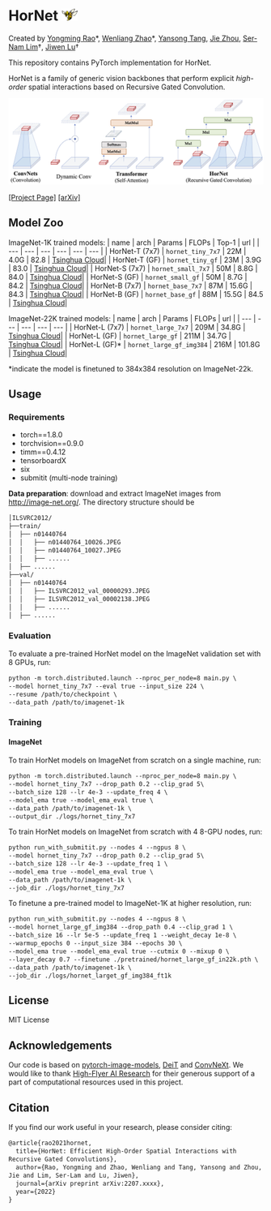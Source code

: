 # HorNet <img width="32" alt="HorNet Icon" src="figs/hornet_icon.png">

Created by [Yongming Rao](https://raoyongming.github.io/)\*, [Wenliang Zhao](https://wl-zhao.github.io/)\*, [Yansong Tang](https://andytang15.github.io/), [Jie Zhou](https://scholar.google.com/citations?user=6a79aPwAAAAJ&hl=en&authuser=1), [Ser-Nam Lim](https://sites.google.com/site/sernam)†, [Jiwen Lu](https://scholar.google.com/citations?user=TN8uDQoAAAAJ&hl=en&authuser=1)†

This repository contains PyTorch implementation for HorNet.

HorNet is a family of generic vision backbones that perform explicit *high-order* spatial interactions based on Recursive Gated Convolution.

![intro](figs/intro.jpg)

[[Project Page]](https://hornet.ivg-research.xyz/) [[arXiv]](https://arxiv.org/abs/2207.xxxx)

## Model Zoo

ImageNet-1K trained models:
| name | arch | Params | FLOPs | Top-1 | url |
| --- | --- | --- | --- | --- |  --- |
| HorNet-T (7x7) | ```hornet_tiny_7x7``` | 22M | 4.0G | 82.8 | [Tsinghua Cloud](https://cloud.tsinghua.edu.cn/f/762f05c3c8cd4743b534/?dl=1)|
| HorNet-T (GF) | ```hornet_tiny_gf``` | 23M | 3.9G | 83.0 | [Tsinghua Cloud](https://cloud.tsinghua.edu.cn/f/395dd6c443ed4a339739/?dl=1)|
| HorNet-S (7x7) | ```hornet_small_7x7``` | 50M | 8.8G | 84.0 | [Tsinghua Cloud](https://cloud.tsinghua.edu.cn/f/9d7043023da14e4b8b2e/?dl=1)|
| HorNet-S (GF) | ```hornet_small_gf``` | 50M | 8.7G | 84.2 | [Tsinghua Cloud](https://cloud.tsinghua.edu.cn/f/19eef725b2e64692b8b0/?dl=1)|
| HorNet-B (7x7) | ```hornet_base_7x7``` | 87M | 15.6G | 84.3 | [Tsinghua Cloud](https://cloud.tsinghua.edu.cn/f/836ab04898c646c389ce/?dl=1)|
| HorNet-B (GF) | ```hornet_base_gf``` | 88M | 15.5G | 84.5 | [Tsinghua Cloud](https://cloud.tsinghua.edu.cn/f/60f706e36f6b4098a1f9/?dl=1)|

ImageNet-22K trained models:
| name | arch | Params | FLOPs | url |
| --- | --- | --- | --- | --- |
| HorNet-L (7x7) | ```hornet_large_7x7``` | 209M | 34.8G | [Tsinghua Cloud](https://cloud.tsinghua.edu.cn/f/4de41e26cb254c28a61a/?dl=1)|
| HorNet-L (GF) | ```hornet_large_gf``` | 211M | 34.7G |  [Tsinghua Cloud](https://cloud.tsinghua.edu.cn/f/8679b6acf63c41e285d9/?dl=1)|
| HorNet-L (GF)* | ```hornet_large_gf_img384``` | 216M | 101.8G | [Tsinghua Cloud](https://cloud.tsinghua.edu.cn/f/f36957d46eef47da9c25/?dl=1)|

*indicate the model is finetuned to 384x384 resolution on ImageNet-22k.

## Usage

### Requirements

- torch==1.8.0
- torchvision==0.9.0
- timm==0.4.12
- tensorboardX 
- six
- submitit (multi-node training)

**Data preparation**: download and extract ImageNet images from http://image-net.org/. The directory structure should be

```
│ILSVRC2012/
├──train/
│  ├── n01440764
│  │   ├── n01440764_10026.JPEG
│  │   ├── n01440764_10027.JPEG
│  │   ├── ......
│  ├── ......
├──val/
│  ├── n01440764
│  │   ├── ILSVRC2012_val_00000293.JPEG
│  │   ├── ILSVRC2012_val_00002138.JPEG
│  │   ├── ......
│  ├── ......
```

### Evaluation

To evaluate a pre-trained HorNet model on the ImageNet validation set with 8 GPUs, run:

```
python -m torch.distributed.launch --nproc_per_node=8 main.py \
--model hornet_tiny_7x7 --eval true --input_size 224 \
--resume /path/to/checkpoint \ 
--data_path /path/to/imagenet-1k
```

### Training

#### ImageNet

To train HorNet models on ImageNet from scratch on a single machine, run:

```
python -m torch.distributed.launch --nproc_per_node=8 main.py \
--model hornet_tiny_7x7 --drop_path 0.2 --clip_grad 5\
--batch_size 128 --lr 4e-3 --update_freq 4 \
--model_ema true --model_ema_eval true \
--data_path /path/to/imagenet-1k \
--output_dir ./logs/hornet_tiny_7x7
```

To train HorNet models on ImageNet from scratch with 4 8-GPU nodes, run:
```
python run_with_submitit.py --nodes 4 --ngpus 8 \
--model hornet_tiny_7x7 --drop_path 0.2 --clip_grad 5\
--batch_size 128 --lr 4e-3 --update_freq 1 \
--model_ema true --model_ema_eval true \
--data_path /path/to/imagenet-1k \
--job_dir ./logs/hornet_tiny_7x7
```

To finetune a pre-trained model to ImageNet-1K at higher resolution, run:
```
python run_with_submitit.py --nodes 4 --ngpus 8 \
--model hornet_large_gf_img384 --drop_path 0.4 --clip_grad 1 \
--batch_size 16 --lr 5e-5 --update_freq 1 --weight_decay 1e-8 \
--warmup_epochs 0 --input_size 384 --epochs 30 \
--model_ema true --model_ema_eval true --cutmix 0 --mixup 0 \
--layer_decay 0.7 --finetune ./pretrained/hornet_large_gf_in22k.pth \
--data_path /path/to/imagenet-1k \
--job_dir ./logs/hornet_larget_gf_img384_ft1k
```

## License
MIT License

## Acknowledgements
Our code is based on [pytorch-image-models](https://github.com/rwightman/pytorch-image-models), [DeiT](https://github.com/facebookresearch/deit) and [ConvNeXt](https://github.com/facebookresearch/ConvNeXt). We would like to thank [High-Flyer AI Research](https://www.high-flyer.cn/) for their generous support of a part of computational resources used in this project.

## Citation
If you find our work useful in your research, please consider citing:
```
@article{rao2021hornet,
  title={HorNet: Efficient High-Order Spatial Interactions with Recursive Gated Convolutions},
  author={Rao, Yongming and Zhao, Wenliang and Tang, Yansong and Zhou, Jie and Lim, Ser-Lam and Lu, Jiwen},
  journal={arXiv preprint arXiv:2207.xxxx},
  year={2022}
}
```